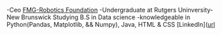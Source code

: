 -Ceo [FMG-Robotics Foundation](https://www.fmg-robotics.com/)
-Undergraduate at Rutgers Uninversity-New Brunswick Studying B.S in Data science
-knowledgeable in Python(Pandas, Matplotlib, && Numpy), Java, HTML & CSS
[LinkedIn]([url](https://www.linkedin.com/in/gavin-fair-7a1677228/)
